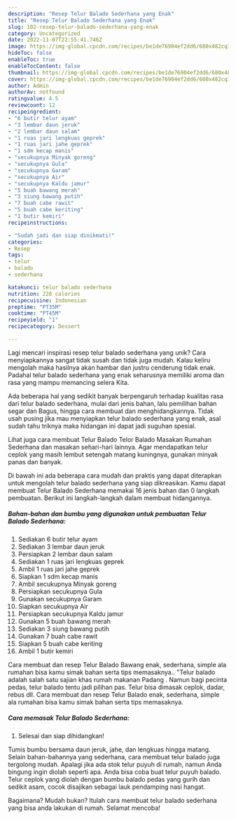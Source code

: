 ```yaml
---
description: "Resep Telur Balado Sederhana yang Enak"
title: "Resep Telur Balado Sederhana yang Enak"
slug: 102-resep-telur-balado-sederhana-yang-enak
category: Uncategorized
date: 2022-11-07T22:55:41.746Z
image: https://img-global.cpcdn.com/recipes/be1de76904ef2dd6/680x482cq70/telur-balado-sederhana-foto-resep-utama.jpg
hideToc: false
enableToc: true
enableTocContent: false
thumbnail: https://img-global.cpcdn.com/recipes/be1de76904ef2dd6/680x482cq70/telur-balado-sederhana-foto-resep-utama.jpg
cover: https://img-global.cpcdn.com/recipes/be1de76904ef2dd6/680x482cq70/telur-balado-sederhana-foto-resep-utama.jpg
author: Admin
authorAv: notfound
ratingvalue: 4.5
reviewcount: 12
recipeingredient:
- "6 butir telur ayam"
- "3 lembar daun jeruk"
- "2 lembar daun salam"
- "1 ruas jari lengkuas geprek"
- "1 ruas jari jahe geprek"
- "1 sdm kecap manis"
- "secukupnya Minyak goreng"
- "secukupnya Gula"
- "secukupnya Garam"
- "secukupnya Air"
- "secukupnya Kaldu jamur"
- "5 buah bawang merah"
- "3 siung bawang putih"
- "7 buah cabe rawit"
- "5 buah cabe keriting"
- "1 butir kemiri"
recipeinstructions:

- "Sudah jadi dan siap dinikmati!"
categories:
- Resep
tags:
- telur
- balado
- sederhana

katakunci: telur balado sederhana 
nutrition: 228 calories
recipecuisine: Indonesian
preptime: "PT35M"
cooktime: "PT45M"
recipeyield: "1"
recipecategory: Dessert

---
```





Lagi mencari inspirasi resep telur balado sederhana yang unik? Cara menyiapkannya sangat tidak susah dan tidak juga mudah. Kalau keliru mengolah maka hasilnya akan hambar dan justru cenderung tidak enak. Padahal telur balado sederhana yang enak seharusnya memiliki aroma dan rasa yang mampu memancing selera Kita.





Ada beberapa hal yang sedikit banyak berpengaruh terhadap kualitas rasa dari telur balado sederhana, mulai dari jenis bahan, lalu pemilihan bahan segar dan Bagus, hingga cara membuat dan menghidangkannya. Tidak usah pusing jika mau menyiapkan telur balado sederhana yang enak,      asal sudah tahu triknya maka hidangan ini dapat jadi suguhan spesial.














Lihat juga cara membuat Telur Balado Telor Balado Masakan Rumahan Sederhana dan masakan sehari-hari lainnya. Agar mendapatkan telur ceplok yang masih lembut setengah matang kuningnya, gunakan minyak panas dan banyak.






Di bawah ini ada beberapa cara mudah dan praktis yang dapat diterapkan untuk mengolah telur balado sederhana yang siap dikreasikan. Kamu dapat membuat Telur Balado Sederhana memakai 16 jenis bahan dan 0 langkah pembuatan. Berikut ini langkah-langkah dalam membuat hidangannya.

<!--inarticleads1-->

##### Bahan-bahan dan bumbu yang digunakan untuk pembuatan Telur Balado Sederhana:

1. Sediakan 6 butir telur ayam
1. Sediakan 3 lembar daun jeruk
1. Persiapkan 2 lembar daun salam
1. Sediakan 1 ruas jari lengkuas geprek
1. Ambil 1 ruas jari jahe geprek
1. Siapkan 1 sdm kecap manis
1. Ambil secukupnya Minyak goreng
1. Persiapkan secukupnya Gula
1. Gunakan secukupnya Garam
1. Siapkan secukupnya Air
1. Persiapkan secukupnya Kaldu jamur
1. Gunakan 5 buah bawang merah
1. Sediakan 3 siung bawang putih
1. Gunakan 7 buah cabe rawit
1. Siapkan 5 buah cabe keriting
1. Ambil 1 butir kemiri


Cara membuat dan resep Telur Balado Bawang enak, sederhana, simple ala rumahan bisa kamu simak bahan serta tips memasaknya.. &#34;Telur balado adalah salah satu sajian khas rumah makanan Padang . Namun bagi pecinta pedas, telur balado tentu jadi pilihan pas. Telur bisa dimasak ceplok, dadar, rebus dll. Cara membuat dan resep Telur Balado enak, sederhana, simple ala rumahan bisa kamu simak bahan serta tips memasaknya. 

<!--inarticleads2-->

##### Cara memasak Telur Balado Sederhana:


1. Selesai dan siap dihidangkan!

Tumis bumbu bersama daun jeruk, jahe, dan lengkuas hingga matang. Selain bahan-bahannya yang sederhana, cara membuat telur balado juga tergolong mudah. Apalagi jika ada stok telur puyuh di rumah, namun Anda bingung ingin diolah seperti apa. Anda bisa coba buat telur puyuh balado. Telur ceplok yang diolah dengan bumbu balado pedas yang gurih dan sedikit asam, cocok disajikan sebagai lauk pendamping nasi hangat. 

Bagaimana? Mudah bukan? Itulah cara membuat telur balado sederhana yang bisa anda lakukan di rumah. Selamat mencoba!
